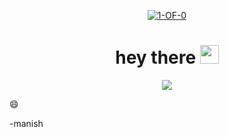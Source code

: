 <p align="center">  
     <a href="https://github.com/1-OF-0"><img alt="1-OF-0" src="https://komarev.com/ghpvc/?username=1-OF-0"></a>

<h1 align="center">
  hey there
  <img src="https://media.giphy.com/media/hvRJCLFzcasrR4ia7z/giphy.gif" width="30px"/>
</h1>


<div align="center">
  <img src="https://media.giphy.com/media/HLB0nLA36GCCo6JuB5/giphy.gif">
</div>

:smile:

-manish
